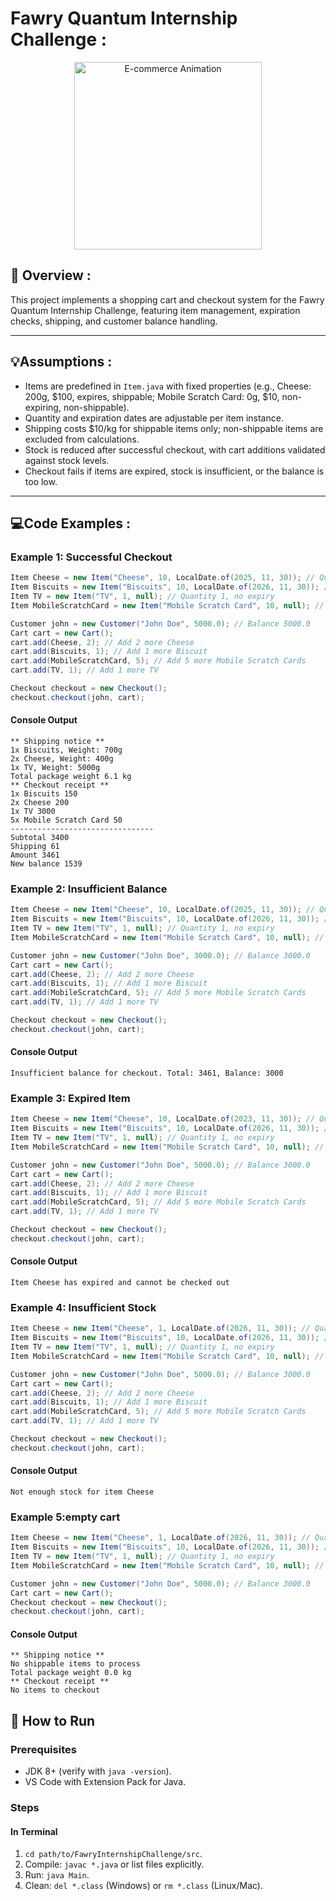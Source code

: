 # Fawry Quantum Internship Challenge :
<p align="center">
  <img src="https://cdn.dribbble.com/users/656025/screenshots/2782309/tienda.gif" alt="E-commerce Animation" width="300" />
</p>

## 🚀 Overview :
This project implements a shopping cart and checkout system for the Fawry Quantum Internship Challenge, featuring item management, expiration checks, shipping, and customer balance handling. 

---

## 💡Assumptions : 
- Items are predefined in `Item.java` with fixed properties (e.g., Cheese: 200g, $100, expires, shippable; Mobile Scratch Card: 0g, $10, non-expiring, non-shippable).
- Quantity and expiration dates are adjustable per item instance.
- Shipping costs $10/kg for shippable items only; non-shippable items are excluded from calculations.
- Stock is reduced after successful checkout, with cart additions validated against stock levels.
- Checkout fails if items are expired, stock is insufficient, or the balance is too low.

---

## 💻Code Examples :

### Example 1: Successful Checkout
```java
Item Cheese = new Item("Cheese", 10, LocalDate.of(2025, 11, 30)); // Quantity 10, expires 2025-11-30
Item Biscuits = new Item("Biscuits", 10, LocalDate.of(2026, 11, 30)); // Quantity 10, expires 2026-11-30
Item TV = new Item("TV", 1, null); // Quantity 1, no expiry
Item MobileScratchCard = new Item("Mobile Scratch Card", 10, null); // Quantity 10, no expiry

Customer john = new Customer("John Doe", 5000.0); // Balance 5000.0
Cart cart = new Cart();
cart.add(Cheese, 2); // Add 2 more Cheese
cart.add(Biscuits, 1); // Add 1 more Biscuit
cart.add(MobileScratchCard, 5); // Add 5 more Mobile Scratch Cards
cart.add(TV, 1); // Add 1 more TV

Checkout checkout = new Checkout();
checkout.checkout(john, cart);
```
#### Console Output
```
** Shipping notice **
1x Biscuits, Weight: 700g
2x Cheese, Weight: 400g
1x TV, Weight: 5000g
Total package weight 6.1 kg
** Checkout receipt **
1x Biscuits 150
2x Cheese 200
1x TV 3000
5x Mobile Scratch Card 50
--------------------------------
Subtotal 3400
Shipping 61
Amount 3461
New balance 1539
```



### Example 2: Insufficient Balance
```java
Item Cheese = new Item("Cheese", 10, LocalDate.of(2025, 11, 30)); // Quantity 10, expires 2025-11-30
Item Biscuits = new Item("Biscuits", 10, LocalDate.of(2026, 11, 30)); // Quantity 10, expires 2026-11-30
Item TV = new Item("TV", 1, null); // Quantity 1, no expiry
Item MobileScratchCard = new Item("Mobile Scratch Card", 10, null); // Quantity 10, no expiry

Customer john = new Customer("John Doe", 3000.0); // Balance 3000.0
Cart cart = new Cart();
cart.add(Cheese, 2); // Add 2 more Cheese
cart.add(Biscuits, 1); // Add 1 more Biscuit
cart.add(MobileScratchCard, 5); // Add 5 more Mobile Scratch Cards
cart.add(TV, 1); // Add 1 more TV

Checkout checkout = new Checkout();
checkout.checkout(john, cart);
```
#### Console Output
```
Insufficient balance for checkout. Total: 3461, Balance: 3000
```


### Example 3: Expired Item
```java
Item Cheese = new Item("Cheese", 10, LocalDate.of(2023, 11, 30)); // Quantity 10, expired as of 2023-07-04
Item Biscuits = new Item("Biscuits", 10, LocalDate.of(2026, 11, 30)); // Quantity 10, expires 2026-11-30
Item TV = new Item("TV", 1, null); // Quantity 1, no expiry
Item MobileScratchCard = new Item("Mobile Scratch Card", 10, null); // Quantity 10, no expiry

Customer john = new Customer("John Doe", 5000.0); // Balance 3000.0
Cart cart = new Cart();
cart.add(Cheese, 2); // Add 2 more Cheese
cart.add(Biscuits, 1); // Add 1 more Biscuit
cart.add(MobileScratchCard, 5); // Add 5 more Mobile Scratch Cards
cart.add(TV, 1); // Add 1 more TV

Checkout checkout = new Checkout();
checkout.checkout(john, cart);
```
#### Console Output
```
Item Cheese has expired and cannot be checked out
```



### Example 4: Insufficient Stock
```java
Item Cheese = new Item("Cheese", 1, LocalDate.of(2026, 11, 30)); // Quantity 1, expired as of 2026-07-04
Item Biscuits = new Item("Biscuits", 10, LocalDate.of(2026, 11, 30)); // Quantity 10, expires 2026-11-30
Item TV = new Item("TV", 1, null); // Quantity 1, no expiry
Item MobileScratchCard = new Item("Mobile Scratch Card", 10, null); // Quantity 10, no expiry

Customer john = new Customer("John Doe", 5000.0); // Balance 3000.0
Cart cart = new Cart();
cart.add(Cheese, 2); // Add 2 more Cheese
cart.add(Biscuits, 1); // Add 1 more Biscuit
cart.add(MobileScratchCard, 5); // Add 5 more Mobile Scratch Cards
cart.add(TV, 1); // Add 1 more TV

Checkout checkout = new Checkout();
checkout.checkout(john, cart);
```
#### Console Output
```
Not enough stock for item Cheese
```

### Example 5:empty cart
```java
Item Cheese = new Item("Cheese", 1, LocalDate.of(2026, 11, 30)); // Quantity 1, expired as of 2026-07-04
Item Biscuits = new Item("Biscuits", 10, LocalDate.of(2026, 11, 30)); // Quantity 10, expires 2026-11-30
Item TV = new Item("TV", 1, null); // Quantity 1, no expiry
Item MobileScratchCard = new Item("Mobile Scratch Card", 10, null); // Quantity 10, no expiry

Customer john = new Customer("John Doe", 5000.0); // Balance 3000.0
Cart cart = new Cart();
Checkout checkout = new Checkout();
checkout.checkout(john, cart);
```
#### Console Output
```
** Shipping notice **
No shippable items to process
Total package weight 0.0 kg
** Checkout receipt **
No items to checkout
```

## 🧠 How to Run
### Prerequisites
- JDK 8+ (verify with `java -version`).
- VS Code with Extension Pack for Java.

### Steps

#### In Terminal
1. `cd path/to/FawryInternshipChallenge/src`.
2. Compile: `javac *.java` or list files explicitly.
3. Run: `java Main`.
4. Clean: `del *.class` (Windows) or `rm *.class` (Linux/Mac).
